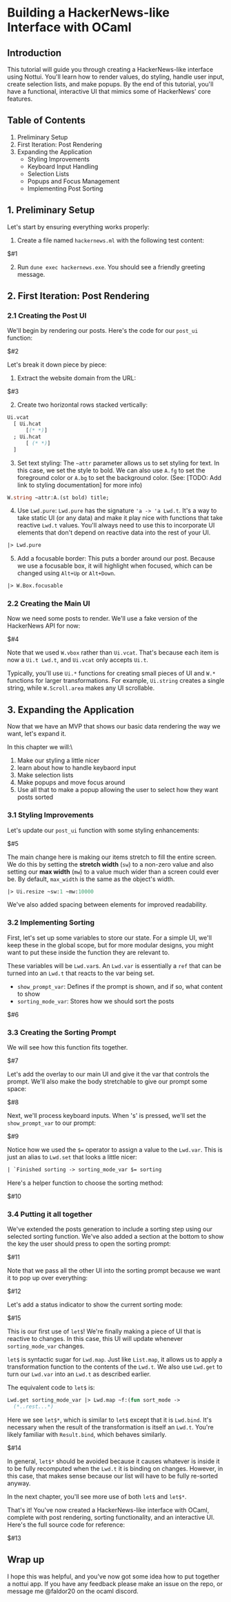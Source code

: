 # Building a HackerNews-like Interface with OCaml

## Introduction

This tutorial will guide you through creating a HackerNews-like interface using Nottui. You'll learn how to render values, do styling, handle user input, create selection lists, and make popups. By the end of this tutorial, you'll have a functional, interactive UI that mimics some of HackerNews' core features.

## Table of Contents

1. Preliminary Setup
2. First Iteration: Post Rendering
3. Expanding the Application
   - Styling Improvements
   - Keyboard Input Handling
   - Selection Lists
   - Popups and Focus Management
   - Implementing Post Sorting

## 1. Preliminary Setup

Let's start by ensuring everything works properly:

1. Create a file named `hackernews.ml` with the following test content:

$#1

2. Run `dune exec hackernews.exe`. You should see a friendly greeting message.

## 2. First Iteration: Post Rendering

### 2.1 Creating the Post UI

We'll begin by rendering our posts. Here's the code for our `post_ui` function:

$#2

Let's break it down piece by piece:

1. Extract the website domain from the URL:

$#3

2. Create two horizontal rows stacked vertically:

```ocaml
Ui.vcat
  [ Ui.hcat
      [(* *)]
  ; Ui.hcat 
      [ (* *)]
  ]
```

3. Set text styling:
   The `~attr` parameter allows us to set styling for text. In this case, we set the style to bold.
   We can also use `A.fg` to set the foreground color or `A.bg` to set the background color.
   (See: [TODO: Add link to styling documentation] for more info)

```ocaml
W.string ~attr:A.(st bold) title;
```

4. Use `Lwd.pure`:
   `Lwd.pure` has the signature `'a -> 'a Lwd.t`. It's a way to take static UI (or any data) and make it play nice with functions that take reactive `Lwd.t` values. 
   You'll always need to use this to incorporate UI elements that don't depend on reactive data into the rest of your UI.

```ocaml
|> Lwd.pure
```

5. Add a focusable border:
   This puts a border around our post. Because we use a focusable box, it will highlight when focused, which can be changed using `Alt+Up` or `Alt+Down`.

```ocaml
|> W.Box.focusable
```

### 2.2 Creating the Main UI

Now we need some posts to render. We'll use a fake version of the HackerNews API for now:

$#4

Note that we used `W.vbox` rather than `Ui.vcat`. That's because each item is now a `Ui.t Lwd.t`, and `Ui.vcat` only accepts `Ui.t`.

Typically, you'll use `Ui.*` functions for creating small pieces of UI and `W.*` functions for larger transformations. For example, `Ui.string` creates a single string, while `W.Scroll.area` makes any UI scrollable.

## 3. Expanding the Application

Now that we have an MVP that shows our basic data rendering the way we want, let's expand it. 

In this chapter we will:\
1. Make our styling a little nicer  
2. learn about how to handle keybaord input
3. Make selection lists
4. Make popups and move focus around
5. Use all that to make a popup allowing the user to select how they want posts sorted

### 3.1 Styling Improvements

Let's update our `post_ui` function with some styling enhancements:

$#5

The main change here is making our items stretch to fill the entire screen. We do this by setting the **stretch width** (`sw`) to a non-zero value and also setting our **max width** (`mw`) to a value much wider than a screen could ever be. By default, `max_width` is the same as the object's width.

```ocaml
|> Ui.resize ~sw:1 ~mw:10000
```

We've also added spacing between elements for improved readability.

### 3.2 Implementing Sorting

First, let's set up some variables to store our state. For a simple UI, we'll keep these in the global scope, but for more modular designs, you might want to put these inside the function they are relevant to.

These variables will be `Lwd.var`s. An `Lwd.var` is essentially a `ref` that can be turned into an `Lwd.t` that reacts to the var being set.

- `show_prompt_var`: Defines if the prompt is shown, and if so, what content to show
- `sorting_mode_var`: Stores how we should sort the posts

$#6


### 3.3 Creating the Sorting Prompt

We will see how this function fits together. 

$#7

Let's add the overlay to our main UI and give it the var that controls the prompt. We'll also make the body stretchable to give our prompt some space:

$#8

Next, we'll process keyboard inputs. When 's' is pressed, we'll set the `show_prompt_var` to our prompt:

$#9

Notice how we used the `$=` operator to assign a value to the `Lwd.var`. This is just an alias to `Lwd.set` that looks a little nicer:

```ocaml
| `Finished sorting -> sorting_mode_var $= sorting
```

Here's a helper function to choose the sorting method:

$#10

### 3.4 Putting it all together

We've extended the posts generation to include a sorting step using our selected sorting function. We've also added a section at the bottom to show the key the user should press to open the sorting prompt:

$#11

Note that we pass all the other UI into the sorting prompt because we want it to pop up over everything:

$#12

Let's add a status indicator to show the current sorting mode:

$#15

This is our first use of `let$`! We're finally making a piece of UI that is reactive to changes. In this case, this UI will update whenever `sorting_mode_var` changes.

`let$` is syntactic sugar for `Lwd.map`. Just like `List.map`, it allows us to apply a transformation function to the contents of the `Lwd.t`. We also use `Lwd.get` to turn our `Lwd.var` into an `Lwd.t` as described earlier.

The equivalent code to `let$` is:

```ocaml
Lwd.get sorting_mode_var |> Lwd.map ~f:(fun sort_mode ->
  (*..rest...*)
```

Here we see `let$*`, which is similar to `let$` except that it is `Lwd.bind`. It's necessary when the result of the transformation is itself an `Lwd.t`. You're likely familiar with `Result.bind`, which behaves similarly.

$#14

In general, `let$*` should be avoided because it causes whatever is inside it to be fully recomputed when the `Lwd.t` it is binding on changes. However, in this case, that makes sense because our list will have to be fully re-sorted anyway.

In the next chapter, you'll see more use of both `let$` and `let$*`.

That's it! You've now created a HackerNews-like interface with OCaml, complete with post rendering, sorting functionality, and an interactive UI. Here's the full source code for reference:

$#13

## Wrap up

I hope this was helpful, and you've now got some idea how to put together a nottui app. If you have any feedback please make an issue on the repo, or message me @faldor20 on the ocaml discord. 


